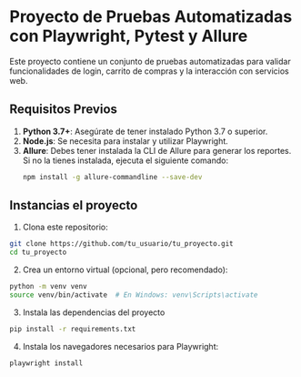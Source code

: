 # Proyecto de Pruebas Automatizadas con Playwright, Pytest y Allure

Este proyecto contiene un conjunto de pruebas automatizadas para validar funcionalidades de login, carrito de compras y la interacción con servicios web.

## Requisitos Previos

1. **Python 3.7+**: Asegúrate de tener instalado Python 3.7 o superior.
2. **Node.js**: Se necesita para instalar y utilizar Playwright.
3. **Allure**: Debes tener instalada la CLI de Allure para generar los reportes. Si no la tienes instalada, ejecuta el siguiente comando:
   ```bash
   npm install -g allure-commandline --save-dev

## Instancias el proyecto

1. Clona este repositorio:

```bash
git clone https://github.com/tu_usuario/tu_proyecto.git
cd tu_proyecto
```
2. Crea un entorno virtual (opcional, pero recomendado):
```bash
python -m venv venv
source venv/bin/activate  # En Windows: venv\Scripts\activate
```
3. Instala las dependencias del proyecto 
```bash
pip install -r requirements.txt
```
4. Instala los navegadores necesarios para Playwright:
```bash
playwright install
```



